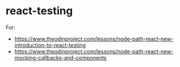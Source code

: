 # react-testing

For:
- https://www.theodinproject.com/lessons/node-path-react-new-introduction-to-react-testing
- https://www.theodinproject.com/lessons/node-path-react-new-mocking-callbacks-and-components